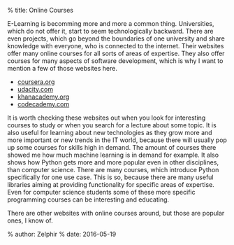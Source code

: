 % title: Online Courses

E-Learning is becomming more and more a common thing. Universities, which do not offer it, start to seem technologically backward. There are even projects, which go beyond the boundaries of one university and share knowledge with everyone, who is connected to the internet. Their websites offer many online courses for all sorts of areas of expertise. They also offer courses for many aspects of software development, which is why I want to mention a few of those websites here.

* [coursera.org](https://www.coursera.org)
* [udacity.com](https://www.udacity.com)
* [khanacademy.org](https://www.khanacademy.org)
* [codecademy.com](https://www.codecademy.com)

It is worth checking these websites out when you look for interesting courses to study or when you search for a lecture about some topic. It is also useful for learning about new technologies as they grow more and more important or new trends in the IT world, because there will usually pop up some courses for skills high in demand. The amount of courses there showed me how much machine learning is in demand for example. It also shows how Python gets more and more popular even in other disciplines, than computer science. There are many courses, which introduce Python specifically for one use case. This is so, because there are many useful libraries aiming at providing functionality for specific areas of expertise. Even for computer science students some of these more specific programming courses can be interesting and educating.

There are other websites with online courses around, but those are popular ones, I know of.

% author: Zelphir
% date: 2016-05-19
